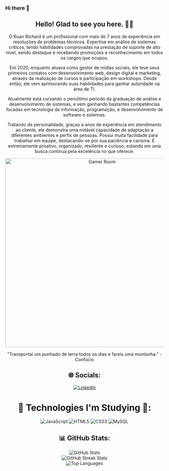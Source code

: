 ### Hi there 👋

<!--
**luruanx/luruanx** is a ✨ _special_ ✨ repository because its `README.md` (this file) appears on your GitHub profile.

Here are some ideas to get you started:

- 🔭 I’m currently working on ...
- 🌱 I’m currently learning ...
- 👯 I’m looking to collaborate on ...
- 🤔 I’m looking for help with ...
- 💬 Ask me about ...
- 📫 How to reach me: ...
- 😄 Pronouns: ...
- ⚡ Fun fact: ...
-->


<div align="center">

## Hello! Glad to see you here. 🙋🏻

O Ruan Richard é um profissional com mais de 7 anos de experiência em resoluções de problemas técnicos. Expertise em análise de sistemas críticos, tendo habilidades comprovadas na prestação de suporte de alto nível, sendo destaque e recebendo promoções e reconhecimento em todos os cargos que ocupou. 

Em 2020, enquanto atuava como gestor de mídias sociais, ele teve seus primeiros contatos com desenvolvimento web, design digital e marketing, através da realização de cursos e participação em workshops. Desde então, ele vem aprimorando suas habilidades para ganhar autoridade na área de TI.

Atualmente está cursando o penúltimo período da graduação de análise e desenvolvimento de sistemas, e vem ganhando bastantes competências focadas em tecnologia da informação, programação, e desenvolvimento de software e sistemas.

Tratando de personalidade, graças a anos de experiência em atendimento ao cliente, ele demonstra uma notável capacidade de adaptação a diferentes ambientes e perfis de pessoas. Possui muita facilidade para trabalhar em equipe, destacando-se por sua paciência e carisma. É extremamente proativo, organizado, resiliente e curioso, estando em uma busca contínua pela excelência no que oferece.

<p align="center">
  <img src="https://cdnb.artstation.com/p/assets/images/images/048/282/733/original/exceptrea-gamerroom-1-revisioned-0.gif" width="600" alt="Gamer Room">
</p>

"Transportai um punhado de terra todos os dias e fareis uma montanha." - Confúcio

## 🌐 Socials:
[![LinkedIn](https://img.shields.io/badge/LinkedIn-%230077B5.svg?logo=linkedin&logoColor=white)](https://www.linkedin.com/in/luaanriichard/) 

# 🚀 Technologies I'm Studying 🚀:
![JavaScript](https://img.shields.io/badge/javascript-%23323330.svg?style=for-the-badge&logo=javascript&logoColor=%23F7DF1E) ![HTML5](https://img.shields.io/badge/html5-%23E34F26.svg?style=for-the-badge&logo=html5&logoColor=white) ![CSS3](https://img.shields.io/badge/css3-%231572B6.svg?style=for-the-badge&logo=css3&logoColor=white) ![MySQL](https://img.shields.io/badge/mysql-%2300f.svg?style=for-the-badge&logo=mysql&logoColor=white)

## 📊 GitHub Stats:
![GitHub Stats](https://github-readme-stats.vercel.app/api?username=luruanx&theme=midnight-purple&hide_border=false&include_all_commits=false&count_private=false)
<br>
![GitHub Streak Stats](https://github-readme-streak-stats.herokuapp.com/?user=luruanx&theme=midnight-purple&hide_border=false)
<br>
![Top Languages](https://github-readme-stats.vercel.app/api/top-langs/?username=luruanx&theme=midnight-purple&hide_border=false&include_all_commits=false&count_private=false&layout=compact)
